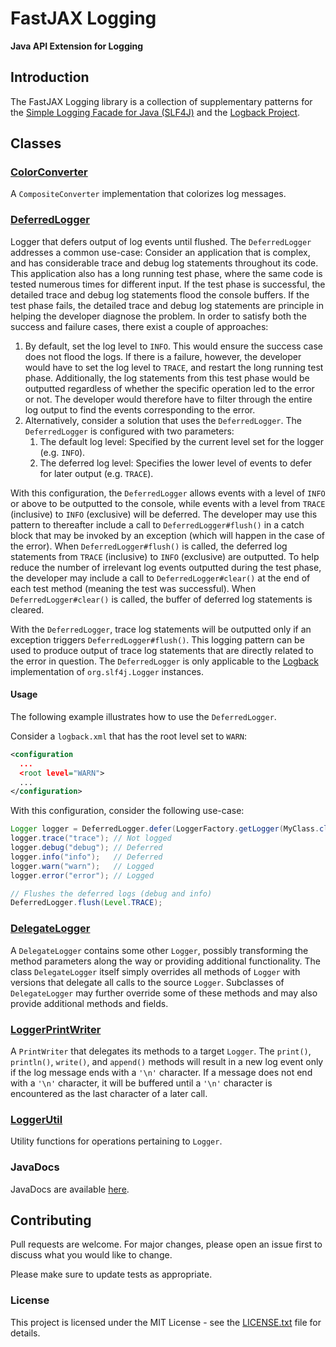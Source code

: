 # FastJAX Logging

**Java API Extension for Logging**

## Introduction

The FastJAX Logging library is a collection of supplementary patterns for the [Simple Logging Facade for Java (SLF4J)][slf4j] and the [Logback Project][logback].

## Classes

### [ColorConverter](src/main/java/org/fastjax/logging/ColorConverter.java)

A `CompositeConverter` implementation that colorizes log messages.

### [DeferredLogger](src/main/java/org/fastjax/loggong/DeferredLogger.java)
Logger that defers output of log events until flushed. The `DeferredLogger` addresses a common use-case: Consider an application that is complex, and has considerable trace and debug log statements throughout its code. This application also has a long running test phase, where the same code is tested numerous times for different input. If the test phase is successful, the detailed trace and debug log statements flood the console buffers. If the test phase fails, the detailed trace and debug log statements are principle in helping the developer diagnose the problem. In order to satisfy both the success and failure cases, there exist a couple of approaches: 
1. By default, set the log level to `INFO`. This would ensure the success case does not flood the logs. If there is a failure, however, the developer would have to set the log level to `TRACE`, and restart the long running test phase. Additionally, the log statements from this test phase would be outputted regardless of whether the specific operation led to the error or not. The developer would therefore have to filter through the entire log output to find the events corresponding to the error.
2. Alternatively, consider a solution that uses the `DeferredLogger`. The `DeferredLogger` is configured with two parameters: 
    1. The default log level: Specified by the current level set for the logger (e.g. `INFO`).
    2. The deferred log level: Specifies the lower level of events to defer for later output (e.g. `TRACE`).

With this configuration, the `DeferredLogger` allows events with a level of `INFO` or above to be outputted to the console, while events with a level from `TRACE` (inclusive) to `INFO` (exclusive) will be deferred. The developer may use this pattern to thereafter include a call to `DeferredLogger#flush()` in a catch block that may be invoked by an exception (which will happen in the case of the error). When `DeferredLogger#flush()` is called, the deferred log statements from `TRACE` (inclusive) to `INFO` (exclusive) are outputted. To help reduce the number of irrelevant log events outputted during the test phase, the developer may include a call to `DeferredLogger#clear()` at the end of each test method (meaning the test was successful). When `DeferredLogger#clear()` is called, the buffer of deferred log statements is cleared.

With the `DeferredLogger`, trace log statements will be outputted only if an exception triggers `DeferredLogger#flush()`. This logging pattern can be used to produce output of trace log statements that are directly related to the error in question. The `DeferredLogger` is only applicable to the [Logback][logback] implementation of `org.slf4j.Logger` instances.

#### Usage

The following example illustrates how to use the `DeferredLogger`.

Consider a `logback.xml` that has the root level set to `WARN`:

```xml
<configuration
  ...
  <root level="WARN">
  ...
</configuration>
```

With this configuration, consider the following use-case:

```java
Logger logger = DeferredLogger.defer(LoggerFactory.getLogger(MyClass.class), Level.DEBUG);
logger.trace("trace"); // Not logged
logger.debug("debug"); // Deferred
logger.info("info");   // Deferred
logger.warn("warn");   // Logged
logger.error("error"); // Logged

// Flushes the deferred logs (debug and info)
DeferredLogger.flush(Level.TRACE); 
```

### [DelegateLogger](src/main/java/org/fastjax/logging/DelegateLogger.java)

A `DelegateLogger` contains some other `Logger`, possibly transforming the method parameters along the way or providing additional functionality. The class `DelegateLogger` itself simply overrides all methods of `Logger` with versions that delegate all calls to the source `Logger`. Subclasses of `DelegateLogger` may further override some of these methods and may also provide additional methods and fields.

### [LoggerPrintWriter](src/main/java/org/fastjax/logging/LoggerPrintWriter.java)

A `PrintWriter` that delegates its methods to a target `Logger`. The `print()`, `println()`, `write()`, and `append()` methods will result in a new log event only if the log message ends with a `'\n'` character. If a message does not end with a `'\n'` character, it will be buffered until a `'\n'` character is encountered as the last character of a later call.

### [LoggerUtil](src/main/java/org/fastjax/logging/LoggerUtil.java)

Utility functions for operations pertaining to `Logger`.

### JavaDocs

JavaDocs are available [here](https://logging.fastjax.org/javadocs/).

## Contributing

Pull requests are welcome. For major changes, please open an issue first to discuss what you would like to change.

Please make sure to update tests as appropriate.

### License

This project is licensed under the MIT License - see the [LICENSE.txt](LICENSE.txt) file for details.

[logback]: https://logback.qos.ch/
[slf4j]: https://www.slf4j.org/